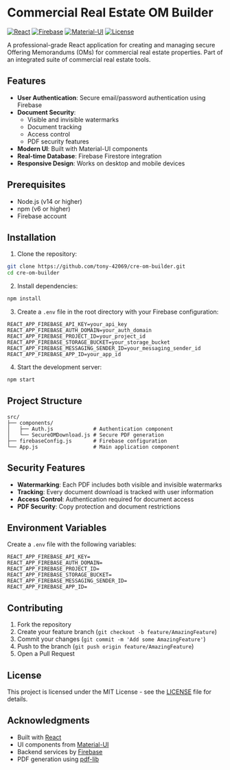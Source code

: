 # Commercial Real Estate OM Builder

[![React](https://img.shields.io/badge/React-18.2.0-blue.svg)](https://reactjs.org/)
[![Firebase](https://img.shields.io/badge/Firebase-10.7.0-orange.svg)](https://firebase.google.com/)
[![Material-UI](https://img.shields.io/badge/MUI-5.14.0-purple.svg)](https://mui.com/)
[![License](https://img.shields.io/badge/License-Proprietary-red.svg)](LICENSE)

A professional-grade React application for creating and managing secure Offering Memorandums (OMs) for commercial real estate properties. Part of an integrated suite of commercial real estate tools.

## Features

- **User Authentication**: Secure email/password authentication using Firebase
- **Document Security**:
  - Visible and invisible watermarks
  - Document tracking
  - Access control
  - PDF security features
- **Modern UI**: Built with Material-UI components
- **Real-time Database**: Firebase Firestore integration
- **Responsive Design**: Works on desktop and mobile devices

## Prerequisites

- Node.js (v14 or higher)
- npm (v6 or higher)
- Firebase account

## Installation

1. Clone the repository:
```bash
git clone https://github.com/tony-42069/cre-om-builder.git
cd cre-om-builder
```

2. Install dependencies:
```bash
npm install
```

3. Create a `.env` file in the root directory with your Firebase configuration:
```env
REACT_APP_FIREBASE_API_KEY=your_api_key
REACT_APP_FIREBASE_AUTH_DOMAIN=your_auth_domain
REACT_APP_FIREBASE_PROJECT_ID=your_project_id
REACT_APP_FIREBASE_STORAGE_BUCKET=your_storage_bucket
REACT_APP_FIREBASE_MESSAGING_SENDER_ID=your_messaging_sender_id
REACT_APP_FIREBASE_APP_ID=your_app_id
```

4. Start the development server:
```bash
npm start
```

## Project Structure

```
src/
├── components/
│   ├── Auth.js             # Authentication component
│   └── SecureOMDownload.js # Secure PDF generation
├── firebaseConfig.js       # Firebase configuration
└── App.js                  # Main application component
```

## Security Features

- **Watermarking**: Each PDF includes both visible and invisible watermarks
- **Tracking**: Every document download is tracked with user information
- **Access Control**: Authentication required for document access
- **PDF Security**: Copy protection and document restrictions

## Environment Variables

Create a `.env` file with the following variables:

```env
REACT_APP_FIREBASE_API_KEY=
REACT_APP_FIREBASE_AUTH_DOMAIN=
REACT_APP_FIREBASE_PROJECT_ID=
REACT_APP_FIREBASE_STORAGE_BUCKET=
REACT_APP_FIREBASE_MESSAGING_SENDER_ID=
REACT_APP_FIREBASE_APP_ID=
```

## Contributing

1. Fork the repository
2. Create your feature branch (`git checkout -b feature/AmazingFeature`)
3. Commit your changes (`git commit -m 'Add some AmazingFeature'`)
4. Push to the branch (`git push origin feature/AmazingFeature`)
5. Open a Pull Request

## License

This project is licensed under the MIT License - see the [LICENSE](LICENSE) file for details.

## Acknowledgments

- Built with [React](https://reactjs.org/)
- UI components from [Material-UI](https://mui.com/)
- Backend services by [Firebase](https://firebase.google.com/)
- PDF generation using [pdf-lib](https://pdf-lib.js.org/)
